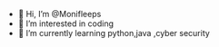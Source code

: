 - 👋 Hi, I’m @Monifleeps
- 👀 I’m interested in coding 
- 🌱 I’m currently learning python,java ,cyber security

<!---
Monifleeps/Monifleeps is a ✨ special ✨ repository because its `README.md` (this file) appears on your GitHub profile.
You can click the Preview link to take a look at your changes.
--->
